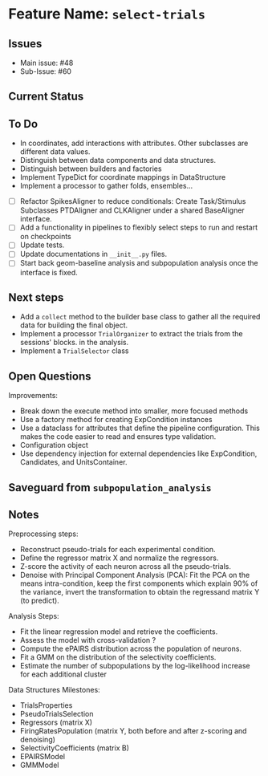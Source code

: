 # Feature Name: `select-trials`

## Issues
- Main issue: #48
- Sub-Issue:  #60

## Current Status

## To Do
- In coordinates, add interactions with attributes. Other subclasses are different data values.
- Distinguish between data components and data structures.
- Distinguish between builders and factories
- Implement TypeDict for coordinate mappings in DataStructure
- Implement a processor to gather folds, ensembles...
- [ ] Refactor SpikesAligner to reduce conditionals: Create Task/Stimulus Subclasses PTDAligner and
  CLKAligner under a shared BaseAligner interface.
- [ ] Add a functionality in pipelines to flexibly select steps to run and restart on checkpoints
- [ ] Update tests.
- [ ] Update documentations in `__init__.py` files.
- [ ] Start back geom-baseline analysis and subpopulation analysis once the interface is fixed.

## Next steps
- Add a `collect` method to the builder base class to gather all the required data for building the
  final object.
- Implement a processor `TrialOrganizer` to extract the trials from the sessions' blocks.
 in the analysis.
- Implement a `TrialSelector` class

## Open Questions

Improvements:
- Break down the execute method into smaller, more focused methods
- Use a factory method for creating ExpCondition instances
- Use a dataclass for attributes that define the pipeline configuration. This makes the code easier
  to read and ensures type validation.
- Configuration object
- Use dependency injection for external dependencies like ExpCondition, Candidates, and UnitsContainer.

## Saveguard from `subpopulation_analysis`

Notes
-----
Preprocessing steps:

- Reconstruct pseudo-trials for each experimental condition.
- Define the regressor matrix X and normalize the regressors.
- Z-score the activity of each neuron across all the pseudo-trials.
- Denoise with Principal Component Analysis (PCA): Fit the PCA on the means intra-condition, keep
  the first components which explain 90% of the variance, invert the transformation to obtain the
  regressand matrix Y (to predict).

Analysis Steps:

- Fit the linear regression model and retrieve the coefficients.
- Assess the model with cross-validation ?
- Compute the ePAIRS distribution across the population of neurons.
- Fit a GMM on the distribution of the selectivity coefficients.
- Estimate the number of subpopulations by the log-likelihood increase for each additional cluster

Data Structures Milestones:

- TrialsProperties
- PseudoTrialsSelection
- Regressors (matrix X)
- FiringRatesPopulation (matrix Y, both before and after z-scoring and denoising)
- SelectivityCoefficients (matrix B)
- EPAIRSModel
- GMMModel
